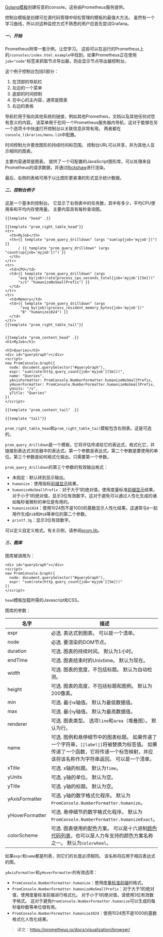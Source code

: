 
[Golang模板](http://golang.org/pkg/text/template/)创建任意的console。这些由Prometheus服务提供。

控制台模板是创建可在源代码管理中轻松管理的模板的最强大方法。 虽然有一个学习曲线，所以对这种监控方式不熟悉的用户应首先尝试Grafana。

##### 一、开始
Prometheus附带一套示例，让您学习。 这些可以在运行的Prometheus上的`/consoles/index.html.example`中找到，如果Prometheus正在使用`job="node"`标签来抓取节点导出器，则会显示节点导出器控制台。

这个例子控制台包括5部分：
 1. 在顶部的导航栏
 2. 左边的一个菜单
 3. 底部的时间控制
 4. 在中心的主内容，通常是图表
 5. 右边的表格

导航栏用于指向其他系统的链接，例如其他Prometheis，文档以及其他任何对您有意义的内容。 该菜单用于在同一个Prometheus服务器内导航，这对于能够在另一个选项卡中快速打开控制台以关联信息非常有用。 两者都在`console_libraries/menu.lib`中配置。

时间控制允许更改图形的持续时间和范围。 控制台URL可以共享，并为其他人显示相同的图表。

主要内容通常是图表。 提供了一个可配置的JavaScript图形库，可以处理来自Prometheus的请求数据，并通过[Rickshaw](https://tech.shutterstock.com/rickshaw/)进行渲染。

最后，右侧的表格可用于以比图形更紧凑的形式显示统计数据。

##### 二、控制台例子
这是一个基本的控制台。 它显示了右侧表中的任务数，其中有多少，平均CPU使用率和平均内存使用量。 主要内容具有每秒查询图。
```template
{{template "head" .}}

{{template "prom_right_table_head"}}
<tr>
  <th>MyJob</th>
  <th>{{ template "prom_query_drilldown" (args "sum(up{job='myjob'})") }}
      / {{ template "prom_query_drilldown" (args "count(up{job='myjob'})") }}
  </th>
</tr>
<tr>
  <td>CPU</td>
  <td>{{ template "prom_query_drilldown" (args
      "avg by(job)(rate(process_cpu_seconds_total{job='myjob'}[5m]))"
      "s/s" "humanizeNoSmallPrefix") }}
  </td>
</tr>
<tr>
  <td>Memory</td>
  <td>{{ template "prom_query_drilldown" (args
       "avg by(job)(process_resident_memory_bytes{job='myjob'})"
       "B" "humanize1024") }}
  </td>
</tr>
{{template "prom_right_table_tail"}}


{{template "prom_content_head" .}}
<h1>MyJob</h1>

<h3>Queries</h3>
<div id="queryGraph"></div>
<script>
new PromConsole.Graph({
  node: document.querySelector("#queryGraph"),
  expr: "sum(rate(http_query_count{job='myjob'}[5m]))",
  name: "Queries",
  yAxisFormatter: PromConsole.NumberFormatter.humanizeNoSmallPrefix,
  yHoverFormatter: PromConsole.NumberFormatter.humanizeNoSmallPrefix,
  yUnits: "/s",
  yTitle: "Queries"
})
</script>

{{template "prom_content_tail" .}}

{{template "tail"}}
```
`prom_right_table_head`和`prom_right_table_tail`模板包含右侧表。这是可选的。

`prom_query_drilldown`是一个模板，它将评估传递给它的表达式，格式化它，并链接到表达式浏览器中的表达式。第一个参数是表达式。第二个参数是要使用的单位。第三个参数是如何格式化输出。只需要第一个参数。

`prom_query_drilldown`的第三个参数的有效输出格式：

- 未指定：默认转到显示输出。
- `humanize`：使用指标[前缀显示](https://en.wikipedia.org/wiki/Metric_prefix)结果。
- `humanizeNoSmallPrefix`：对于大于1的绝对值，使用度量标准[前缀显示](https://en.wikipedia.org/wiki/Metric_prefix)结果。对于小于1的绝对值，显示3位有效数字。这对于避免可以通过人性化生成的诸如每秒毫微秒的单位是有用的。
- `humanize1024`：使用1024而不是1000的基数显示人性化结果。这通常与`B`一起用作生成`KiB`和`MiB`等单位的第二个参数。
- `printf.3g`：显示3位有效数字。

可以定义自定义格式。有关示例，请参阅[prom.lib](https://github.com/prometheus/prometheus/blob/master/console_libraries/prom.lib)。

##### 三、图库
图库被调用为：
```
<div id="queryGraph"></div>
<script>
new PromConsole.Graph({
  node: document.querySelector("#queryGraph"),
  expr: "sum(rate(http_query_count{job='myjob'}[5m]))"
})
</script>
```
`head`模板加载所需的Javascript和CSS。

图库的参数：

| 名字 |	描述 |
| ---|--- |
| expr|	必选. 表达式到图表。 可以是一个清单。|
| node|	必选. 要渲染的DOM节点。 |
| duration|	可选. 图表的持续时间。 默认为1小时。 |
| endTime	|可选. 图表结束时的Unixtime。 默认为现在。 |
| width	|可选. 图表的宽度，不包括标题。 默认为自动检测。|
| height	|可选. 图表的高度，不包括标题和图例。 默认为200像素。|
| min	| 可选. 最小x轴值。 默认为最低数据值。|
| max	 | 可选. 最小y轴值。 默认为最高数据值。 |
| renderer|	可选. 图表类型。 选项`line`和`area`（堆叠图）。 默认为行。|
| name	| 可选. 图例和悬停细节中的图表标题。 如果传递了一个字符串，`[[label]]`将被替换为标签值。  如果传递了一个函数，它将传递一个标签映射，并应该将该名称作为字符串返回。 可以是一个清单。 |
| xTitle	| 可选. x轴的标题。 默认为`Time`。|
| yUnits	| 可选. y轴的单位。 默认为空。 |
| yTitle	| 可选. y轴的标题。 默认为空。|
| yAxisFormatter	| 可选. y轴的数字格式化程序。 默认为`PromConsole.NumberFormatter.humanize`。|
| yHoverFormatter|	可选. 悬停细节的数字格式化程序。 默认为`PromConsole.NumberFormatter.humanizeExact`。|
| colorScheme| 	可选. 图表使用的配色方案。 可以是十六进制[颜色代码列表](https://github.com/shutterstock/rickshaw/blob/master/src/js/Rickshaw.Fixtures.Color.js)，也可以是人力车支持的颜色方案名称之一。 默认为`colorwheel`。 |

如果`expr`和`name`都是列表，则它们的长度必须相同。 该名称将应用于相应表达式的图。

`yAxisFormatter`和`yHoverFormatter`的有效选项：

- `PromConsole.NumberFormatter.humanize`：使用度[量标准前缀](https://en.wikipedia.org/wiki/Metric_prefix)的格式。
- `PromConsole.NumberFormatter.humanizeNoSmallPrefix`：对于大于1的绝对值，使用度量标准前缀进行格式化。 对于小于1的绝对值，请使用3位有效数字格式。 这对于避免`PromConsole.NumberFormatter.humanize`可以生成的每秒毫秒数等单位很有用。
- `PromConsole.NumberFormatter.humanize1024`：使用1024而不是1000的基数格式化人性化结果。

> 译文：https://prometheus.io/docs/visualization/browser/
